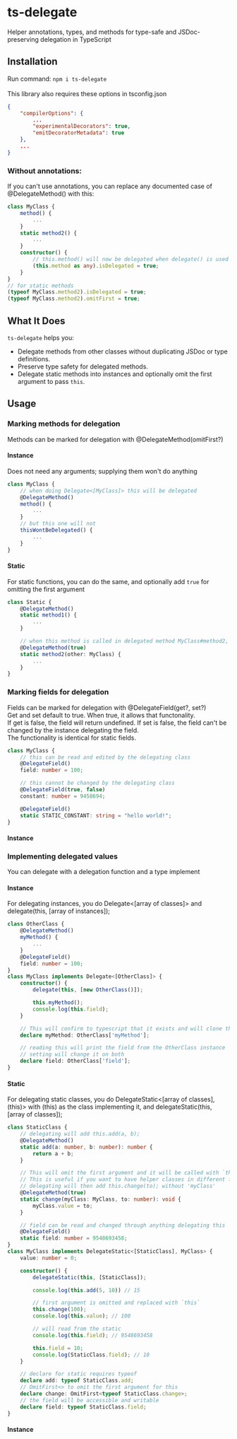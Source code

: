 # ts-delegate
 Helper annotations, types, and methods for type-safe and JSDoc-preserving delegation in TypeScript

## Installation
Run command: `npm i ts-delegate`<br>
<br>
This library also requires these options in tsconfig.json<br>
```json
{
    "compilerOptions": {
        ...
        "experimentalDecorators": true,
        "emitDecoratorMetadata": true
    },
    ...
}
```
### Without annotations:
If you can't use annotations, you can replace any documented case of @DelegateMethod() with this:
```ts
class MyClass {
    method() {
        ...
    }
    static method2() {
        ...
    }
    constructor() {
        // this.method() will now be delegated when delegate() is used on this class
        (this.method as any).isDelegated = true;
    }
}
// for static methods
(typeof MyClass.method2).isDelegated = true;
(typeof MyClass.method2).omitFirst = true;
```

## What It Does
`ts-delegate` helps you:

- Delegate methods from other classes without duplicating JSDoc or type definitions.
- Preserve type safety for delegated methods.
- Delegate static methods into instances and optionally omit the first argument to pass `this`.

## Usage

### Marking methods for delegation
Methods can be marked for delegation with @DelegateMethod(omitFirst?)

#### Instance
Does not need any arguments; supplying them won't do anything
```ts
class MyClass {
    // when doing Delegate<[MyClass]> this will be delegated
    @DelegateMethod()
    method() {
        ...
    }
    // but this one will not
    thisWontBeDelegated() {
        ...
    }
}
```
#### Static
For static functions, you can do the same, and optionally add `true` for omitting the first argument
```ts
class Static {
    @DelegateMethod()
    static method1() {
        ...
    }

    // when this method is called in delegated method MyClass#method2, it will call with the MyClass instance as the first argument
    @DelegateMethod(true)
    static method2(other: MyClass) {
        ...
    }
}
```

### Marking fields for delegation
Fields can be marked for delegation with @DelegateField(get?, set?)<br>
Get and set default to true. When true, it allows that functonality.<br>
If get is false, the field will return undefined. If set is false, the field can't be changed by the instance delegating the field.<br>
The functionality is identical for static fields.

```ts
class MyClass {
    // this can be read and edited by the delegating class
    @DelegateField()
    field: number = 100;

    // this cannot be changed by the delegating class
    @DelegateField(true, false)
    constant: number = 9458694;

    @DelegateField()
    static STATIC_CONSTANT: string = "hello world!";
}
```

#### Instance

### Implementing delegated values
You can delegate with a delegation function and a type implement
#### Instance
For delegating instances, you do Delegate<[array of classes]> and delegate(this, [array of instances]);
```ts
class OtherClass {
    @DelegateMethod()
    myMethod() {
        ...
    }
    @DelegateField()
    field: number = 100;
}
class MyClass implements Delegate<[OtherClass]> {
    constructor() {
        delegate(this, [new OtherClass()]);

        this.myMethod();
        console.log(this.field);
    }

    // This will confirm to typescript that it exists and will clone the structure of the other method, this still retains JSDoc and all functionality
    declare myMethod: OtherClass['myMethod'];

    // reading this will print the field from the OtherClass instance
    // setting will change it on both
    declare field: OtherClass['field'];
}
```
#### Static
For delegating static classes, you do DelegateStatic<[array of classes], (this)> with (this) as the class implementing it, and delegateStatic(this, [array of classes]);
```ts
class StaticClass {
    // delegating will add this.add(a, b);
    @DelegateMethod()
    static add(a: number, b: number): number {
        return a + b;
    }

    // This will omit the first argument and it will be called with `this` in MyClass
    // This is useful if you want to have helper classes in different files that can interact with your class without requiring an instance of the helper class to be made
    // delegating will then add this.change(to); without 'myClass'
    @DelegateMethod(true)
    static change(myClass: MyClass, to: number): void {
        myClass.value = to;
    }

    // field can be read and changed through anything delegating this
    @DelegateField()
    static field: number = 9548693458;
}
class MyClass implements DelegateStatic<[StaticClass], MyClass> {
    value: number = 0;

    constructor() {
        delegateStatic(this, [StaticClass]);

        console.log(this.add(5, 10)) // 15

        // first argument is omitted and replaced with `this`
        this.change(100);
        console.log(this.value); // 100

        // will read from the static
        console.log(this.field); // 9548693458

        this.field = 10;
        console.log(StaticClass.field); // 10
    }

    // declare for static requires typeof
    declare add: typeof StaticClass.add;
    // OmitFirst<> to omit the first argument for this
    declare change: OmitFirst<typeof StaticClass.change>;
    // the field will be accessible and writable
    declare field: typeof StaticClass.field;
}
```
#### Instance